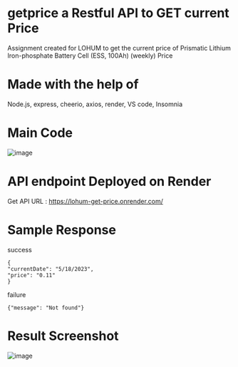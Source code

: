 # getprice a Restful API to GET current Price
Assignment created for LOHUM to get the current price of Prismatic Lithium Iron-phosphate Battery Cell (ESS, 100Ah) (weekly) Price


# Made with the help of #
Node.js, express, cheerio, axios, render, VS code, Insomnia


# Main Code #
![image](https://github.com/WickTech/getprice/assets/44228839/ecd33466-652c-4ec6-952e-b85a55fb49c4)


# API endpoint Deployed on Render #
Get API
URL : https://lohum-get-price.onrender.com/

# Sample Response #

success
```
{
"currentDate": "5/18/2023",
"price": "0.11"
}
```
failure
```
{"message": "Not found"}
```
# Result Screenshot #
![image](https://github.com/WickTech/getprice/assets/44228839/b52986bc-37e6-4ce3-88e6-140650b52316)
